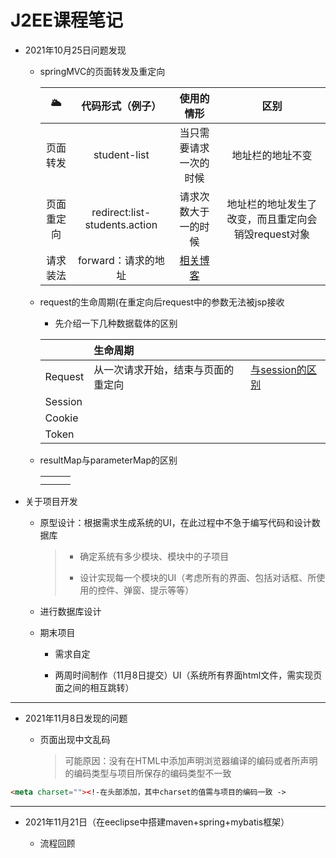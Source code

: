 # J2EE课程笔记

* 2021年10月25日问题发现
  
  * springMVC的页面转发及重定向
    
    | 🌥️   | 代码形式（例子）                      | 使用的情形                                                                                                                                                                                                                                                                                                                                                                                                                     | 区别                            |
    |:-----:|:-----------------------------:|:-------------------------------------------------------------------------------------------------------------------------------------------------------------------------------------------------------------------------------------------------------------------------------------------------------------------------------------------------------------------------------------------------------------------------:|:-----------------------------:|
    | 页面转发  | student-list                  | 当只需要请求一次的时候                                                                                                                                                                                                                                                                                                                                                                                                               | 地址栏的地址不变                      |
    | 页面重定向 | redirect:list-students.action | 请求次数大于一的时候                                                                                                                                                                                                                                                                                                                                                                                                                | 地址栏的地址发生了改变，而且重定向会销毁request对象 |
    | 请求装法  | forward：请求的地址                 | [相关博客](https://blog.csdn.net/sayoko06/article/details/82978781?ops_request_misc=%257B%2522request%255Fid%2522%253A%2522164034658416780255214654%2522%252C%2522scm%2522%253A%252220140713.130102334..%2522%257D&request_id=164034658416780255214654&biz_id=0&utm_medium=distribute.pc_search_result.none-task-blog-2~all~sobaiduend~default-1-82978781.first_rank_v2_pc_rank_v29&utm_term=forward&spm=1018.2226.3001.4187) |                               |
  
  * request的生命周期(在重定向后request中的参数无法被jsp接收
    
    * 先介绍一下几种数据载体的区别
    
    |         | 生命周期              |                                                                                                                                                                                                                                                                                                                                                                                                                                                                          |
    |:------- |:----------------- |:------------------------------------------------------------------------------------------------------------------------------------------------------------------------------------------------------------------------------------------------------------------------------------------------------------------------------------------------------------------------------------------------------------------------------------------------------------------------ |
    | Request | 从一次请求开始，结束与页面的重定向 | [与session的区别](https://blog.csdn.net/xsc_c/article/details/12911037?ops_request_misc=%257B%2522request%255Fid%2522%253A%2522164033657616780261999659%2522%252C%2522scm%2522%253A%252220140713.130102334..%2522%257D&request_id=164033657616780261999659&biz_id=0&utm_medium=distribute.pc_search_result.none-task-blog-2~all~sobaiduend~default-1-12911037.first_rank_v2_pc_rank_v29&utm_term=request%E4%B8%8Esession%E7%9A%84%E5%8C%BA%E5%88%AB&spm=1018.2226.3001.4187) |
    | Session |                   |                                                                                                                                                                                                                                                                                                                                                                                                                                                                          |
    | Cookie  |                   |                                                                                                                                                                                                                                                                                                                                                                                                                                                                          |
    | Token   |                   |                                                                                                                                                                                                                                                                                                                                                                                                                                                                          |
  
  * resultMap与parameterMap的区别
    
    |     |     |     |
    |:--- |:--- |:--- |
    |     |     |     |
    |     |     |     |

* 关于项目开发
  
  * 原型设计：根据需求生成系统的UI，在此过程中不急于编写代码和设计数据库
    
    > * 确定系统有多少模块、模块中的子项目
    > 
    > * 设计实现每一个模块的UI（考虑所有的界面、包括对话框、所使用的控件、弹窗、提示等等）
  
  * 进行数据库设计
  
  * 期末项目
    
    * 需求自定
    
    * 两周时间制作（11月8日提交）UI（系统所有界面html文件，需实现页面之间的相互跳转）

***

* 2021年11月8日发现的问题
  
  * 页面出现中文乱码
    
    > 可能原因：没有在HTML中添加声明浏览器编译的编码或者所声明的编码类型与项目所保存的编码类型不一致

```html
<meta charset=""><!-在头部添加，其中charset的值需与项目的编码一致 ->
```

***

* 2021年11月21日（在eeclipse中搭建maven+spring+mybatis框架）
  
  * 流程回顾
    
